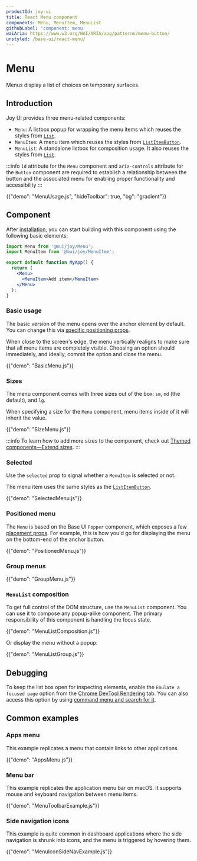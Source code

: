 ```yaml
---
productId: joy-ui
title: React Menu component
components: Menu, MenuItem, MenuList
githubLabel: 'component: menu'
waiAria: https://www.w3.org/WAI/ARIA/apg/patterns/menu-button/
unstyled: /base-ui/react-menu/
---
```


# Menu

<p class="description">Menus display a list of choices on temporary surfaces.</p>

## Introduction

Joy UI provides three menu-related components:

- `Menu`: A listbox popup for wrapping the menu items which reuses the styles from [`List`](/joy-ui/react-list/).
- `MenuItem`: A menu item which reuses the styles from [`ListItemButton`](/joy-ui/react-list/).
- `MenuList`: A standalone listbox for composition usage. It also reuses the styles from [`List`](/joy-ui/react-list/).

:::info
`id` attribute for the `Menu` component and `aria-controls` attribute for the `Button` component are required to establish a relationship between the button and the associated menu for enabling proper functionality and accessibility
:::

{{"demo": "MenuUsage.js", "hideToolbar": true, "bg": "gradient"}}

## Component

After [installation](/joy-ui/getting-started/installation/), you can start building with this component using the following basic elements:

```jsx
import Menu from '@mui/joy/Menu';
import MenuItem from '@mui/joy/MenuItem';

export default function MyApp() {
  return (
    <Menu>
      <MenuItem>Add item</MenuItem>
    </Menu>
  );
}
```

### Basic usage

The basic version of the menu opens over the anchor element by default.
You can change this via [specific positioning props](#menu-positioning).

When close to the screen's edge, the menu vertically realigns to make sure that all menu items are completely visible.
Choosing an option should immediately, and ideally, commit the option and close the menu.

{{"demo": "BasicMenu.js"}}

### Sizes

The menu component comes with three sizes out of the box: `sm`, `md` (the default), and `lg`.

When specifying a size for the `Menu` component, menu items inside of it will inherit the value.

{{"demo": "SizeMenu.js"}}

:::info
To learn how to add more sizes to the component, check out [Themed components—Extend sizes](/joy-ui/customization/themed-components/#extend-sizes).
:::

### Selected

Use the `selected` prop to signal whether a `MenuItem` is selected or not.

The menu item uses the same styles as the [`ListItemButton`](/joy-ui/react-list/#selected).

{{"demo": "SelectedMenu.js"}}

### Positioned menu

The `Menu` is based on the Base UI `Popper` component, which exposes a few [placement props](/base-ui/react-popper/#placement).
For example, this is how you'd go for displaying the menu on the bottom-end of the anchor button.

{{"demo": "PositionedMenu.js"}}

### Group menus

{{"demo": "GroupMenu.js"}}

### `MenuList` composition

To get full control of the DOM structure, use the `MenuList` component.
You can use it to compose any popup-alike component.
The primary responsibility of this component is handling the focus state.

{{"demo": "MenuListComposition.js"}}

Or display the menu without a popup:

{{"demo": "MenuListGroup.js"}}

## Debugging

To keep the list box open for inspecting elements, enable the `Emulate a focused page` option from the [Chrome DevTool Rendering](https://developer.chrome.com/docs/devtools/rendering/apply-effects/#emulate-a-focused-page) tab.
You can also access this option by using [command menu and search for it](https://developer.chrome.com/docs/devtools/command-menu/).

## Common examples

### Apps menu

This example replicates a menu that contain links to other applications.

{{"demo": "AppsMenu.js"}}

### Menu bar

This example replicates the application menu bar on macOS.
It supports mouse and keyboard navigation between menu items.

{{"demo": "MenuToolbarExample.js"}}

### Side navigation icons

This example is quite common in dashboard applications where the side navigation is shrunk into icons, and the menu is triggered by hovering them.

{{"demo": "MenuIconSideNavExample.js"}}
